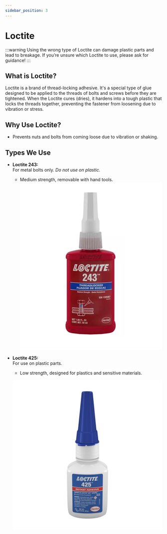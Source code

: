 ```yaml
---
sidebar_position: 3
---
```

# Loctite
:::warning
Using the wrong type of Loctite can damage plastic parts and lead to breakage. If you’re unsure which Loctite to use, please ask for guidance!
:::

## What is Loctite?
Loctite is a brand of thread-locking adhesive. It's a special type of glue designed to be applied to the threads of bolts and screws before they are tightened. When the Loctite cures (dries), it hardens into a tough plastic that locks the threads together, preventing the fastener from loosening due to vibration or stress.

## Why Use Loctite?
- Prevents nuts and bolts from coming loose due to vibration or shaking.

## Types We Use

- **Loctite 243:**  
    For metal bolts only. _Do not use on plastic._
    - Medium strength, removable with hand tools.
    ![loctite 243](243_loctite.jpg)

- **Loctite 425:**  
    For use on plastic parts.
    - Low strength, designed for plastics and sensitive materials.

    ![425 loctite](425_loctite.jpg)


